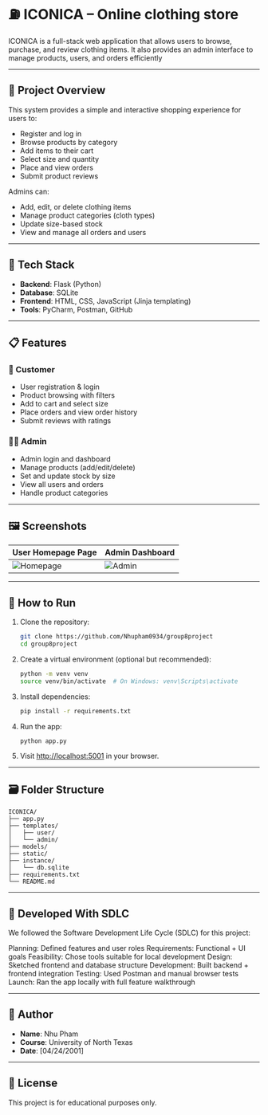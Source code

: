 # ⛽ ICONICA – Online clothing store

ICONICA is a full-stack web application that allows users to browse, purchase, and review clothing items. It also provides an admin interface to manage products, users, and orders efficiently

---

## 🧠 Project Overview

This system provides a simple and interactive shopping experience for users to:
- Register and log in
- Browse products by category
- Add items to their cart
- Select size and quantity
- Place and view orders
- Submit product reviews

Admins can:
- Add, edit, or delete clothing items
- Manage product categories (cloth types)
- Update size-based stock
- View and manage all orders and users

---

## 🔧 Tech Stack

- **Backend**: Flask (Python)
- **Database**: SQLite
- **Frontend**: HTML, CSS, JavaScript (Jinja templating)
- **Tools**: PyCharm, Postman, GitHub

---

## 📋 Features

### 👤 Customer
- User registration & login
- Product browsing with filters
- Add to cart and select size
- Place orders and view order history
- Submit reviews with ratings

### 🧑‍💼 Admin
- Admin login and dashboard
- Manage products (add/edit/delete)
- Set and update stock by size
- View all users and orders
- Handle product categories

---

## 🖼️ Screenshots

| User Homepage Page | Admin Dashboard |
|-------------------|------------------|
| ![Homepage](file:///Users/nhupham/Desktop/Screenshot%202025-04-24%20at%203.57.26%E2%80%AFPM.png) | ![Admin](file:///Users/nhupham/Desktop/Screenshot%202025-04-24%20at%203.52.20%E2%80%AFPM.png) |


---

## 🚀 How to Run

1. Clone the repository:
   ```bash
   git clone https://github.com/Nhupham0934/group8project
   cd group8project
   ```

2. Create a virtual environment (optional but recommended):
   ```bash
   python -m venv venv
   source venv/bin/activate  # On Windows: venv\Scripts\activate
   ```

3. Install dependencies:
   ```bash
   pip install -r requirements.txt
   ```

4. Run the app:
   ```bash
   python app.py
   ```

5. Visit [http://localhost:5001](http://localhost:5001) in your browser.

---

## 🗃️ Folder Structure

```
ICONICA/
├── app.py
├── templates/
│   ├── user/
│   └── admin/
├── models/
├── static/
├── instance/
│   └── db.sqlite
├── requirements.txt
└── README.md
```

---

## 📆 Developed With SDLC

We followed the Software Development Life Cycle (SDLC) for this project:

Planning: Defined features and user roles
Requirements: Functional + UI goals
Feasibility: Chose tools suitable for local development
Design: Sketched frontend and database structure
Development: Built backend + frontend integration
Testing: Used Postman and manual browser tests
Launch: Ran the app locally with full feature walkthrough

---

## 👤 Author

- **Name**: Nhu Pham
- **Course**: University of North Texas
- **Date**: [04/24/2001]

---

## 📜 License

This project is for educational purposes only.

